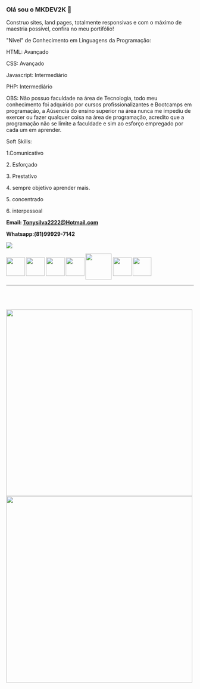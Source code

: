 ### Olá sou o MKDEV2K  👏


Construo sites, land pages, totalmente responsivas e com o máximo de maestria possivel, confira no meu portifólio!

<p>"Nível" de Conhecimento em Linguagens da Programação:</p>

<p>HTML: Avançado</p>
<p>CSS: Avançado</p>
<p>Javascript: Intermediário</p>
<p>PHP: Intermediário</p>

<p>OBS: Não possuo faculdade na área de Tecnologia, todo meu conhecimento foi adquirido por cursos profissionalizantes e Bootcamps em programação, a Aúsencia do ensino superior na área nunca me impediu de exercer ou fazer qualquer coisa na área de programação, acredito que a programação não se limite a faculdade e sim ao esforço empregado por cada um em aprender.</p>



<p>Soft Skills:</p>

<p>1.Comunicativo</p>
<p>2. Esforçado</p>
<p>3. Prestatívo</p>
<p>4. sempre objetivo aprender mais.</p>
<p>5. concentrado</p>
<p>6. interpessoal</p>




<strong><p>Email: Tonysilva2222@Hotmail.com<p><strong>
<p><strong>Whatsapp:(81)99929-7142<strong><p
<div>
<img heigth="180em" src="https://github-readme-stats.vercel.app/api?username=mkdev2k&show_icons=true&theme=tokyonight"/>
</div>

<div>
<img align="center" height="50" margin-left= 10px  width="50" src="https://cdn.jsdelivr.net/gh/devicons/devicon/icons/vscode/vscode-plain-wordmark.svg" />

 <img align="center"  margin-left= 10px heigth="50" width="50" src="https://cdn.jsdelivr.net/gh/devicons/devicon/icons/css3/css3-original.svg" />

  <img align="center" margin-left= 10px heigth="50" width="50" src="https://cdn.jsdelivr.net/gh/devicons/devicon/icons/html5/html5-original-wordmark.svg" />

  <img align="center" margin-left= 10px heigth="50" width="50" src="https://cdn.jsdelivr.net/gh/devicons/devicon/icons/javascript/javascript-original.svg" />

  <img align="center" margin-left= 10px  heigth="60" width="70" src="https://cdn.jsdelivr.net/gh/devicons/devicon/icons/php/php-original.svg" />
  
  <img align="center" margin-left= 10px heigth="50" width="50" src="https://cdn.jsdelivr.net/gh/devicons/devicon/icons/mysql/mysql-original-wordmark.svg" />
  
  <img align="center"  margin-left= 10px heigth="50" width="50" src="https://cdn.jsdelivr.net/gh/devicons/devicon/icons/postgresql/postgresql-original-wordmark.svg" />
  
<hr/>
<br/><br/><br/>
<img align="left" height="500px" width="500px" src="https://images.pexels.com/photos/8134609/pexels-photo-8134609.jpeg?auto=compress&cs=tinysrgb&w=1260&h=750&dpr=1" />
  <br/><br/>
<img align="left"   height="500" width="500" src="https://gifs.eco.br/wp-content/uploads/2022/11/gifs-de-programador-3.gif" />
  


</div>








